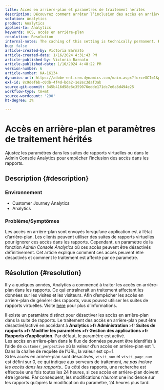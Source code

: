 ```yaml
---
title: Accès en arrière-plan et paramètres de traitement hérités
description: Découvrez comment arrêter l’inclusion des accès en arrière-plan dans les rapports Analytics.
solution: Analytics
product: Analytics
applies-to: Analytics
keywords: KCS, accès en arrière-plan
resolution: Resolution
internal-notes: The caching of this setting is technically permanent. However, since we restart those services daily, we are practically manually busting that cache once very 24 hours. The setting caching behavior isn't really documented and is more just of an implementation detail. Therefore, be careful when sharing the information with customers.
bug: false
article-created-by: Victoria Barnato
article-created-date: 1/16/2024 4:31:43 PM
article-published-by: Victoria Barnato
article-published-date: 1/16/2024 4:48:22 PM
version-number: 6
article-number: KA-16134
dynamics-url: https://adobe-ent.crm.dynamics.com/main.aspx?forceUCI=1&pagetype=entityrecord&etn=knowledgearticle&id=27b5b9b5-8cb4-ee11-a569-6045bd006704
exl-id: 8c9def6b-c0db-4f4d-bda2-1e2ec3daf3ab
source-git-commit: 845b416d58e6c359076edde171dc7e6a3d494e25
workflow-type: tm+mt
source-wordcount: '290'
ht-degree: 3%

---
```


# Accès en arrière-plan et paramètres de traitement hérités


Ajustez les paramètres dans les suites de rapports virtuelles ou dans le Admin Console Analytics pour empêcher l’inclusion des accès dans les rapports.

## Description {#description}


### <b>Environnement</b>

- Customer Journey Analytics
- Analytics




### <b>Problème/Symptômes</b>

Les accès en arrière-plan sont envoyés lorsqu’une application est à l’état d’arrière-plan. Les clients peuvent utiliser des suites de rapports virtuelles pour ignorer ces accès dans les rapports. Cependant, un paramètre de la fonction *Admin Console Analytics* où ces accès peuvent être désactivés définitivement. Cet article explique comment ces accès peuvent être désactivés et comment le traitement est affecté par ce paramètre.


## Résolution {#resolution}


Il y a quelques années, Analytics a commencé à traiter les accès en arrière-plan dans les rapports. Ce qui entraînerait un traitement affectant les données sur les visites et les visiteurs. Afin d’empêcher les accès en arrière-plan de générer des rapports, vous pouvez utiliser les suites de rapports virtuelles. Visite [here](https://experienceleague.adobe.com/docs/analytics/components/virtual-report-suites/vrs-components.html?lang=en) pour plus d’informations.

Il existe un paramètre distinct pour désactiver les accès en arrière-plan dans la suite de rapports. Le traitement des accès en arrière-plan peut être désactivé/activé en accédant à <b>Analytics </b><b>>fr</b><b> Administration </b>>fr<b> Suites de rapports </b><b>>fr</b><b> Modifier les paramètres </b><b>>fr</b><b> Gestion des applications </b><b>>fr</b><b> Rapports d’application</b>. Par défaut, le paramètre est activé.
<br>Les accès en arrière-plan dans le flux de données peuvent être identifiés à l’aide de `customer_perpective` où la valeur d’un accès en arrière-plan est 1. Dans la chaîne de requête de l’URL, la valeur est cp=1.<br>
Si les accès en arrière-plan sont désactivés, `visit_num` et `visit_page_num` est défini sur 0, ce qui indique aux serveurs de traitement, *ne pas inclure les accès dans les rapports.*. Du côté des rapports, une recherche est effectuée une fois toutes les 24 heures, si ces accès en arrière-plan doivent être ignorés. Par conséquent, les modifications n’auront une incidence sur les rapports qu’après la modification du paramètre, 24 heures plus tard.
